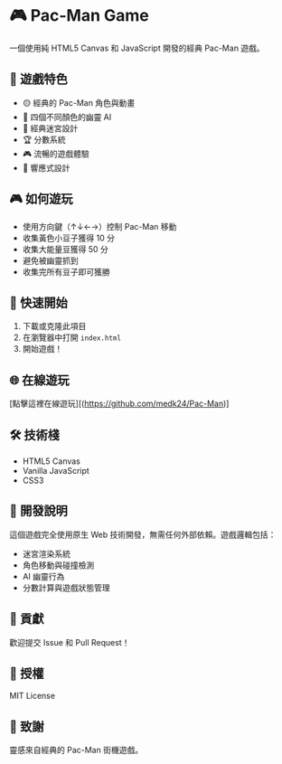 # 🎮 Pac-Man Game

一個使用純 HTML5 Canvas 和 JavaScript 開發的經典 Pac-Man 遊戲。

## 🎯 遊戲特色

- 🟡 經典的 Pac-Man 角色與動畫
- 👻 四個不同顏色的幽靈 AI
- 🔵 經典迷宮設計
- 🏆 分數系統
- 🎮 流暢的遊戲體驗
- 📱 響應式設計

## 🎮 如何遊玩

- 使用方向鍵（↑↓←→）控制 Pac-Man 移動
- 收集黃色小豆子獲得 10 分
- 收集大能量豆獲得 50 分
- 避免被幽靈抓到
- 收集完所有豆子即可獲勝

## 🚀 快速開始

1. 下載或克隆此項目
2. 在瀏覽器中打開 `index.html`
3. 開始遊戲！

## 🌐 在線遊玩

[點擊這裡在線遊玩][(https://github.com/medk24/Pac-Man)]

## 🛠️ 技術棧

- HTML5 Canvas
- Vanilla JavaScript
- CSS3

## 📝 開發說明

這個遊戲完全使用原生 Web 技術開發，無需任何外部依賴。遊戲邏輯包括：

- 迷宮渲染系統
- 角色移動與碰撞檢測
- AI 幽靈行為
- 分數計算與遊戲狀態管理

## 🤝 貢獻

歡迎提交 Issue 和 Pull Request！

## 📄 授權

MIT License

## 🎉 致謝

靈感來自經典的 Pac-Man 街機遊戲。
